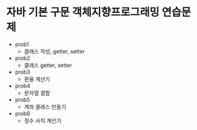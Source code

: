 # 자바 기본 구문 객체지향프로그래밍 연습문제
+ prob1
	+ 클래스 작성, getter, setter
+ prob2
	+ 클래스 getter, setter
+ prob3
	+ 환율 계산기
+ prob4
	+ 문자열 결합
+ prob5
	+ 계좌 클래스 만들기
+ prob6
	+ 정수 사칙 계산기
